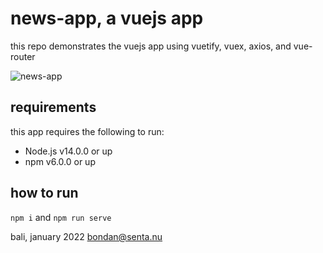 # news-app, a vuejs app

this repo demonstrates the vuejs app using vuetify, vuex, axios, and vue-router

![news-app](https://senta.nu/assets/images/public/news-app-thumb.png)

## requirements

this app requires the following to run:

- Node.js v14.0.0 or up
- npm v6.0.0 or up

## how to run

`npm i` and `npm run serve`

bali, january 2022
bondan@senta.nu
